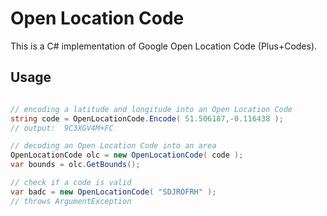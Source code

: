 # Open Location Code

This is a C# implementation of Google Open Location Code (Plus+Codes).

## Usage

```csharp

// encoding a latitude and longitude into an Open Location Code
string code = OpenLocationCode.Encode( 51.506187,-0.116438 );
// output:  9C3XGV4M+FC

// decoding an Open Location Code into an area
OpenLocationCode olc = new OpenLocationCode( code );
var bounds = olc.GetBounds();

// check if a code is valid
var badc = new OpenLocationCode( "SDJROFRH" );
// throws ArgumentException
```

